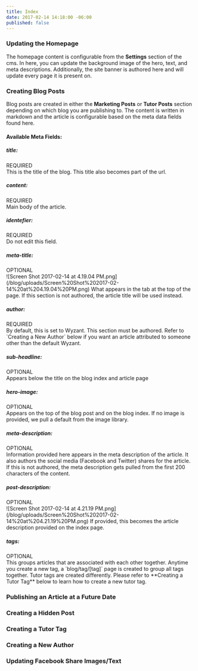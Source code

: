 ```yaml
---
title: Index
date: 2017-02-14 14:18:00 -06:00
published: false
---
```


### Updating the Homepage

The homepage content is configurable from the **Settings** section of the cms. In here, you can update the background image of the hero, text, and meta descriptions. Additionally, the site banner is authored here and will update every page it is present on.

### Creating Blog Posts

Blog posts are created in either the **Marketing Posts** or **Tutor Posts** section depending on which blog you are publishing to. The content is written in markdown and the article is configurable based on the meta data fields found here.

#### Available Meta Fields:

##### title:
<div class="required">REQUIRED</div>
This is the title of the blog. This title also becomes part of the url.

##### content:
<div class="required">REQUIRED</div>
Main body of the article.

##### identefier:
<div class="required">REQUIRED</div>
Do not edit this field.

##### meta-title:
<div class="optional">OPTIONAL</div>
![Screen Shot 2017-02-14 at 4.19.04 PM.png](/blog/uploads/Screen%20Shot%202017-02-14%20at%204.19.04%20PM.png)
What appears in the tab at the top of the page. If this section is not authored, the article title will be used instead.

##### author:
<div class="required">REQUIRED</div>
By default, this is set to Wyzant. This section must be authored. Refer to `Creating a New Author` below if you want an article attributed to someone other than the default Wyzant.

##### sub-headline:
<div class="optional">OPTIONAL</div>
Appears below the title on the blog index and article page

##### hero-image:
<div class="optional">OPTIONAL</div>
Appears on the top of the blog post and on the blog index. If no image is provided, we pull a default from the image library.

##### meta-description:
<div class="optional">OPTIONAL</div>
Information provided here appears in the meta description of the article. It also authors the social media (Facebook and Twitter) shares for the article. If this is not authored, the meta description gets pulled from the first 200 characters of the content.

##### post-description:
<div class="optional">OPTIONAL</div>
![Screen Shot 2017-02-14 at 4.21.19 PM.png](/blog/uploads/Screen%20Shot%202017-02-14%20at%204.21.19%20PM.png)
If provided, this becomes the article description provided on the index page.

##### tags:
<div class="optional">OPTIONAL</div>
This groups articles that are associated with each other together. Anytime you create a new tag, a `blog/tag/[tag]` page is created to group all tags together. Tutor tags are created differently. Please refer to **Creating a Tutor Tag** below to learn how to create a new tutor tag.

### Publishing an Article at a Future Date

### Creating a Hidden Post

### Creating a Tutor Tag

### Creating a New Author

### Updating Facebook Share Images/Text
